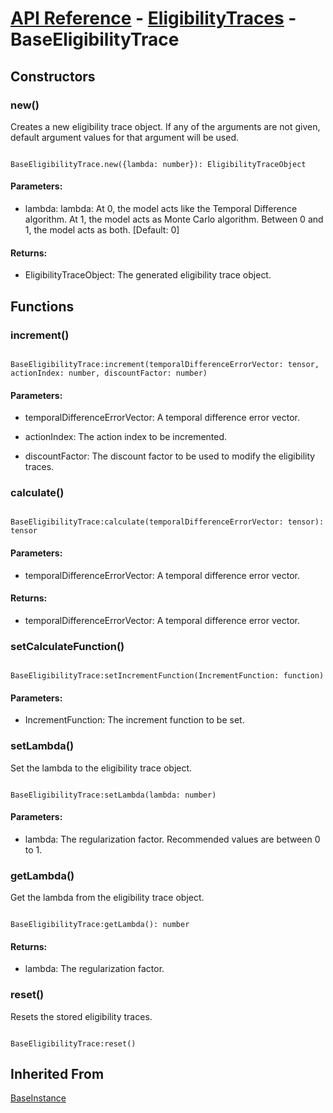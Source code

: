 # [API Reference](../../API.md) - [EligibilityTraces](../EligibilityTraces.md) - BaseEligibilityTrace

## Constructors

### new()

Creates a new eligibility trace object. If any of the arguments are not given, default argument values for that argument will be used.

```

BaseEligibilityTrace.new({lambda: number}): EligibilityTraceObject

```

#### Parameters:

* lambda: lambda: At 0, the model acts like the Temporal Difference algorithm. At 1, the model acts as Monte Carlo algorithm. Between 0 and 1, the model acts as both. [Default: 0]

#### Returns:

* EligibilityTraceObject: The generated eligibility trace object.

## Functions

### increment()

```

BaseEligibilityTrace:increment(temporalDifferenceErrorVector: tensor, actionIndex: number, discountFactor: number)

```

#### Parameters:

* temporalDifferenceErrorVector: A temporal difference error vector.

* actionIndex: The action index to be incremented.

* discountFactor: The discount factor to be used to modify the eligibility traces.

### calculate()

```

BaseEligibilityTrace:calculate(temporalDifferenceErrorVector: tensor): tensor

```

#### Parameters:

* temporalDifferenceErrorVector: A temporal difference error vector.

#### Returns:

* temporalDifferenceErrorVector: A temporal difference error vector.

### setCalculateFunction()

```

BaseEligibilityTrace:setIncrementFunction(IncrementFunction: function)

```

#### Parameters:

* IncrementFunction: The increment function to be set.

### setLambda()

Set the lambda to the eligibility trace object.

```

BaseEligibilityTrace:setLambda(lambda: number)

```

#### Parameters:

* lambda: The regularization factor. Recommended values are between 0 to 1.

### getLambda()

Get the lambda from the eligibility trace object.

```

BaseEligibilityTrace:getLambda(): number

```

#### Returns:

* lambda: The regularization factor.

### reset()

Resets the stored eligibility traces.

```

BaseEligibilityTrace:reset()

```

## Inherited From

[BaseInstance](../Cores/BaseInstance.md)
